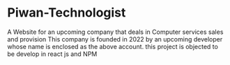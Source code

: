 # Piwan-Technologist
A Website for an upcoming company that deals in Computer services sales and provision 
This company is founded in 2022 by an upcoming developer whose name is enclosed as the above account.
this project is objected to be develop in react js and NPM 
